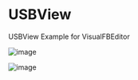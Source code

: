 # USBView
USBView Example for VisualFBEditor

![image](https://github.com/user-attachments/assets/d6dfec45-f701-48eb-8d6a-667f0adeba7c)

![image](https://github.com/user-attachments/assets/50ab2631-a666-495b-a03e-26e7c997f7f4)
